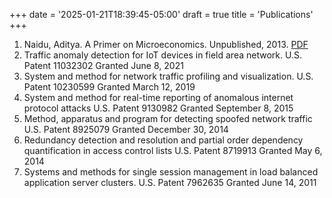 +++
date = '2025-01-21T18:39:45-05:00'
draft = true
title = 'Publications'
+++

1. Naidu, Aditya. A Primer on Microeconomics. Unpublished, 2013. [PDF](/images/microeconomics-primer.pdf)
1. Traffic anomaly detection for IoT devices in field area network. U.S. Patent 11032302 Granted June 8, 2021
1. System and method for network traffic profiling and visualization. U.S. Patent 10230599 Granted March 12, 2019
1. System and method for real-time reporting of anomalous internet protocol attacks U.S. Patent  9130982 Granted September 8, 2015
1. Method, apparatus and program for detecting spoofed network traffic U.S. Patent 8925079 Granted December 30, 2014
1. Redundancy detection and resolution and partial order dependency quantification in access control lists U.S. Patent 8719913 Granted May 6, 2014
1. Systems and methods for single session management in load balanced application server clusters. U.S. Patent 7962635 Granted  June 14, 2011
